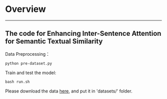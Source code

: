 # Overview
---
The code for Enhancing Inter-Sentence Attention for Semantic Textual Similarity
---
Data Preprocessing：
```
python pre-dataset.py
```
Train and test the model:
```
bash run.sh
```

Please download the data [here](https://drive.google.com/file/d/1DkPMWLW_phlMjMXa9yp7u2xbsOf1jdlL/view?usp=sharing), and put it in 'datasets/' folder.<br>
